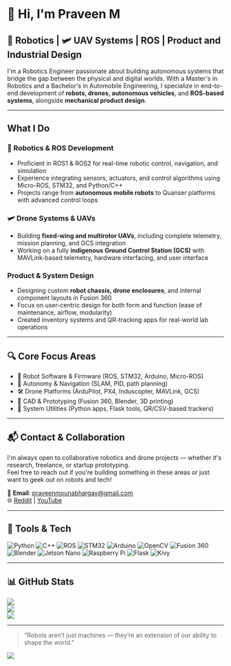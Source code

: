 # 👋 Hi, I'm Praveen M

## 🤖 Robotics | 🛩️ UAV Systems |  ROS |  Product and Industrial Design

I'm a Robotics Engineer passionate about building autonomous systems that bridge the gap between the physical and digital worlds. With a Master's in Robotics and a Bachelor's in Automobile Engineering, I specialize in end-to-end development of **robots, drones, autonomous vehicles**, and **ROS-based systems**, alongside **mechanical product design**.

---

##  What I Do

### 🤖 Robotics & ROS Development
- Proficient in ROS1 & ROS2 for real-time robotic control, navigation, and simulation  
- Experience integrating sensors, actuators, and control algorithms using Micro-ROS, STM32, and Python/C++  
- Projects range from **autonomous mobile robots** to Quanser platforms with advanced control loops

### 🛩️ Drone Systems & UAVs
- Building **fixed-wing and multirotor UAVs**, including complete telemetry, mission planning, and GCS integration  
- Working on a fully **indigenous Ground Control Station (GCS)** with MAVLink-based telemetry, hardware interfacing, and user interface

###  Product & System Design
- Designing custom **robot chassis, drone enclosures**, and internal component layouts in Fusion 360  
- Focus on user-centric design for both form and function (ease of maintenance, airflow, modularity)  
- Created inventory systems and QR-tracking apps for real-world lab operations

---

## 🔍 Core Focus Areas

- 🤖 Robot Software & Firmware (ROS, STM32, Arduino, Micro-ROS)  
- 🧭 Autonomy & Navigation (SLAM, PID, path planning)  
- 🛠️ Drone Platforms (ArduPilot, PX4, Induscopter, MAVLink, GCS)  
- 🎨 CAD & Prototyping (Fusion 360, Blender, 3D printing)  
- 📱 System Utilities (Python apps, Flask tools, QR/CSV-based trackers)  


---

## 📬 Contact & Collaboration

I'm always open to collaborative robotics and drone projects — whether it's research, freelance, or startup prototyping.  
Feel free to reach out if you're building something in these areas or just want to geek out on robots and tech!

📧 **Email**: praveenmounabhargav@gmail.com  
🌐 [Reddit](https://reddit.com/user/Design_Monk) | [YouTube](https://youtube.com/@TechRobo)

---

## 🧰 Tools & Tech

![Python](https://img.shields.io/badge/python-3670A0?style=for-the-badge&logo=python&logoColor=ffdd54)
![C++](https://img.shields.io/badge/c++-%2300599C.svg?style=for-the-badge&logo=c%2B%2B&logoColor=white)
![ROS](https://img.shields.io/badge/ros-%230A0FF9.svg?style=for-the-badge&logo=ros&logoColor=white)
![STM32](https://img.shields.io/badge/-STM32-03234B?style=for-the-badge&logo=STMicroelectronics&logoColor=white)
![Arduino](https://img.shields.io/badge/-Arduino-00979D?style=for-the-badge&logo=Arduino&logoColor=white)
![OpenCV](https://img.shields.io/badge/opencv-%23white.svg?style=for-the-badge&logo=opencv&logoColor=white)
![Fusion 360](https://img.shields.io/badge/Fusion360-E87D0D?style=for-the-badge&logo=autodesk&logoColor=white)
![Blender](https://img.shields.io/badge/blender-%23F5792A.svg?style=for-the-badge&logo=blender&logoColor=white)
![Jetson Nano](https://img.shields.io/badge/Jetson-Nano-76B900?style=for-the-badge&logo=nvidia&logoColor=white)
![Raspberry Pi](https://img.shields.io/badge/RaspberryPi-C51A4A?style=for-the-badge&logo=Raspberry-Pi)
![Flask](https://img.shields.io/badge/flask-%23000.svg?style=for-the-badge&logo=flask&logoColor=white)
![Kivy](https://img.shields.io/badge/Kivy-20C997?style=for-the-badge&logo=kivy&logoColor=white)

---

## 📊 GitHub Stats

![](https://github-readme-stats.vercel.app/api?username=Praveenx1&theme=dark&hide_border=false&include_all_commits=true&count_private=true)  
![](https://github-readme-streak-stats.herokuapp.com/?user=Praveenx1&theme=dark&hide_border=false)  
![](https://github-readme-stats.vercel.app/api/top-langs/?username=Praveenx1&theme=dark&hide_border=false&layout=compact)

---

> “Robots aren’t just machines — they’re an extension of our ability to shape the world.”

[![](https://visitcount.itsvg.in/api?id=Praveenx1&icon=0&color=0)](https://visitcount.itsvg.in)
